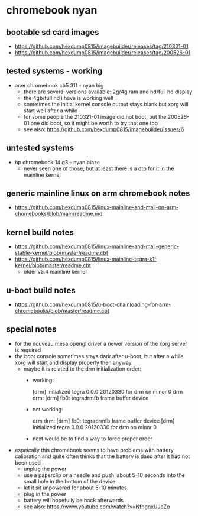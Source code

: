# chromebook nyan

## bootable sd card images

- https://github.com/hexdump0815/imagebuilder/releases/tag/210321-01
- https://github.com/hexdump0815/imagebuilder/releases/tag/200526-01

## tested systems - working

- acer chromebook cb5 311 - nyan big
  - there are several versions available: 2g/4g ram and hd/full hd display
  - the 4gb/full hd i have is working well
  - sometimes the initial kernel console output stays blank but xorg will start well after a while
  - for some people the 210321-01 image did not boot, but the 200526-01 one did boot, so it might be worth to try that one too
  - see also: https://github.com/hexdump0815/imagebuilder/issues/6

## untested systems

- hp chromebook 14 g3 - nyan blaze
  - never seen one of those, but at least there is a dtb for it in the mainline kernel

## generic mainline linux on arm chromebook notes

- https://github.com/hexdump0815/linux-mainline-and-mali-on-arm-chomebooks/blob/main/readme.md

## kernel build notes

- https://github.com/hexdump0815/linux-mainline-and-mali-generic-stable-kernel/blob/master/readme.cbt
- https://github.com/hexdump0815/linux-mainline-tegra-k1-kernel/blob/master/readme.cbt
  - older v5.4 mainline kernel

## u-boot build notes

- https://github.com/hexdump0815/u-boot-chainloading-for-arm-chromebooks/blob/master/readme.cbt

## special notes

- for the nouveau mesa opengl driver a newer version of the xorg server is required
- the boot console sometimes stays dark after u-boot, but after a while xorg will start and display properly then anyway
  - maybe it is related to the drm initialization order:
    - working:

      [drm] Initialized tegra 0.0.0 20120330 for drm on minor 0
      drm drm: [drm] fb0: tegradrmfb frame buffer device
    - not working:

      drm drm: [drm] fb0: tegradrmfb frame buffer device
      [drm] Initialized tegra 0.0.0 20120330 for drm on minor 0
    - next would be to find a way to force proper order
- espeically this chromebook seems to have problems with battery calibration and quite often thinks that the battery is daed after it had not been used
  - unplug the power
  - use a paperclip or a needle and push iabout 5-10 seconds into the small hole in the bottom of the device
  - let it sit unpowered for about 5-10 minutes
  - plug in the power
  - battery will hopefully be back afterwards
  - see also: https://www.youtube.com/watch?v=NfhgnxUJoZo
